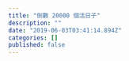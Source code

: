 ```yaml
---
title: "倒數 20000 個活日子"
description: ""
date: "2019-06-03T03:41:14.894Z"
categories: []
published: false
---
```



